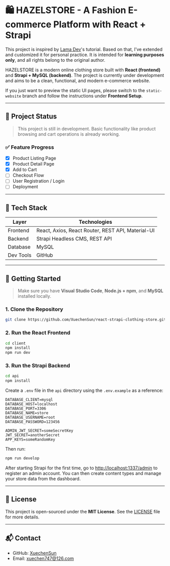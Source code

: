 # 🛍️ HAZELSTORE - A Fashion E-commerce Platform with React + Strapi

This project is inspired by [Lama Dev](https://www.youtube.com/c/LamaDev)'s tutorial. Based on that, I’ve extended and customized it for personal practice. It is intended for **learning purposes only**, and all rights belong to the original author.

HAZELSTORE is a modern online clothing store built with **React (frontend)** and **Strapi + MySQL (backend)**. The project is currently under development and aims to be a clean, functional, and modern e-commerce website.

If you just want to preview the static UI pages, please switch to the `static-website` branch and follow the instructions under **Frontend Setup**.

---

## 🚧 Project Status

> This project is still in development. Basic functionality like product browsing and cart operations is already working.

### ✅ Feature Progress

- [x] Product Listing Page  
- [x] Product Detail Page  
- [x] Add to Cart  
- [ ] Checkout Flow  
- [ ] User Registration / Login  
- [ ] Deployment  

---

## 🧰 Tech Stack

| Layer      | Technologies                                 |
|------------|----------------------------------------------|
| Frontend   | React, Axios, React Router, REST API, Material-UI |
| Backend    | Strapi Headless CMS, REST API                |
| Database   | MySQL                                        |
| Dev Tools  | GitHub                                       |

---

## 🚀 Getting Started

> Make sure you have **Visual Studio Code**, **Node.js + npm**, and **MySQL** installed locally.

### 1. Clone the Repository

```bash
git clone https://github.com/XuechenSun/react-strapi-clothing-store.git
```

### 2. Run the React Frontend

```bash
cd client
npm install
npm run dev
```

### 3. Run the Strapi Backend

```bash
cd api
npm install
```

Create a `.env` file in the `api` directory using the `.env.example` as a reference:

```env
DATABASE_CLIENT=mysql
DATABASE_HOST=localhost
DATABASE_PORT=3306
DATABASE_NAME=store
DATABASE_USERNAME=root
DATABASE_PASSWORD=123456

ADMIN_JWT_SECRET=someSecretKey
JWT_SECRET=anotherSecret
APP_KEYS=someRandomKey
```

Then run:

```bash
npm run develop
```

After starting Strapi for the first time, go to [http://localhost:1337/admin](http://localhost:1337/admin) to register an admin account. You can then create content types and manage your store data from the dashboard.

---

## 📄 License

This project is open-sourced under the **MIT License**. See the [LICENSE](./LICENSE) file for more details.

---

## 📬 Contact

- GitHub: [XuechenSun](https://github.com/XuechenSun)  
- Email: xuechen747@126.com
